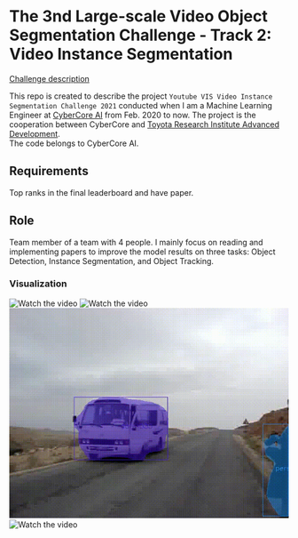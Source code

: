 # The 3nd Large-scale Video Object Segmentation Challenge - Track 2: Video Instance Segmentation

[Challenge description](https://competitions.codalab.org/competitions/28988#learn_the_details)

This repo is created to describe the project `Youtube VIS Video Instance Segmentation Challenge 2021` conducted when I am a Machine Learning Engineer at [CyberCore AI](https://cybercore.co.jp/) from Feb. 2020 to now. The project is the cooperation between CyberCore and [Toyota Research Institute Advanced Development](https://www.woven-planet.global/). <br/>
The code belongs to CyberCore AI. 

## Requirements <br/>
Top ranks in the final leaderboard and have paper.
## Role
Team member of a team with 4 people. I mainly focus on reading and implementing papers to improve the model results on three tasks:  Object Detection, Instance Segmentation, and Object Tracking.
### Visualization
![Watch the video](videos/test_1.gif)
![Watch the video](videos/test_2.gif)
![Watch the video](videos/test_3.gif)
![Watch the video](videos/test_4.gif)
